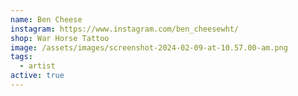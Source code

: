 ```yaml
---
name: Ben Cheese
instagram: https://www.instagram.com/ben_cheesewht/
shop: War Horse Tattoo
image: /assets/images/screenshot-2024-02-09-at-10.57.00-am.png
tags:
  - artist
active: true
---
```

